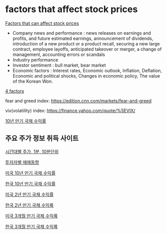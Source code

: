 # factors that affect stock prices

[Factors that can affect stock prices](https://www.getsmarteraboutmoney.ca/invest/investment-products/stocks/factors-that-can-affect-stock-prices/)
 - Company news and performance : news releases on earnings and profits, and future estimated earnings, announcement of dividends, introduction of a new product or a product recall, securing a new large contract, employee layoffs, anticipated takeover or merger, a change of management, accounting errors or scandals
 - Industry performance
 - Investor sentiment : bull market, bear market
 - Economic factors : Interest rates, Economic outlook, Inflation, Deflation, Economic and political shocks, Changes in economic policy, The value of the Korean Won.

[4 factors](https://finance.zacks.com/factors-determine-price-stocks-2313.html)

fear and greed index: https://edition.cnn.com/markets/fear-and-greed

vix(volatility) index: https://finance.yahoo.com/quote/%5EVIX/

[10년 만기 국채 수익률](https://kr.investing.com/rates-bonds/u.s.-10-year-bond-yield)

## 주요 주가 정보 취득 사이트

[시간대별 주가, 1분, 10분단위](https://vip.mk.co.kr/newSt/price/minprice.php?stCode=035420)

[투자자별 매매동향](https://open.shinhaninvest.com/goodicyber/mk/1206.jsp?code=005930)

[미국 10년 만기 국채 수익률](https://kr.investing.com/rates-bonds/u.s.-10-year-bond-yield)

[한국 10년 만기 국채 수익률](https://kr.investing.com/rates-bonds/south-korea-10-year-bond-yield)

[미국 2년 만기 국채 수익률](https://kr.investing.com/rates-bonds/u.s.-2-year-bond-yield)

[한국 2년 만기 국채 수익륙](https://kr.investing.com/rates-bonds/south-korea-2-year-bond-yield)

[미국 3개월 만기 국채 수익륙](https://kr.investing.com/rates-bonds/u.s.-3-month-bond-yield)

[한국 3개월 만기 국채 수익륙](https://kr.investing.com/rates-bonds/south-korea-3-year-bond-yield)

